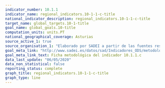 ```yaml
---
indicator_number: 10.1.1
indicator_name: regional_indicators.10-1-1-c-title
national_indicator_description: regional_indicators.10-1-1-c-title
target_name: global_targets.10-1-title
goal_name: global_goals.10-title
computation_units: units.PT
national_geographical_coverage: Asturias
source_active_1: true
source_organisation_1: "Elaborado por SADEI a partir de las fuentes reseñadas en las fichas metodológicas."
goal_meta_link: "http://www.sadei.es/datos/sad/Indicadores_ODS/metodologia/10.1.1.c.pdf"
goal_meta_link_text: Ficha metodológica del indicador 10.1.1.c
data_last_update: "06/05/2020"
data_non_statistical: false
reporting_status: complete
graph_title: regional_indicators.10-1-1-c-title
graph_type: line
---
```


